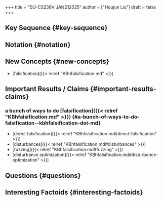 +++
title = "SU-CS238V JAN212025"
author = ["Houjun Liu"]
draft = false
+++

## Key Sequence {#key-sequence}


## Notation {#notation}


## New Concepts {#new-concepts}

-   [falsification]({{< relref "KBhfalsification.md" >}})


## Important Results / Claims {#important-results-claims}


### a bunch of ways to do [falsification]({{< relref "KBhfalsification.md" >}}) {#a-bunch-of-ways-to-do-falsification--kbhfalsification-dot-md}

-   [direct falsification]({{< relref "KBhfalsification.md#direct-falsification" >}})
-   [disturbances]({{< relref "KBhfalsification.md#disturbances" >}})
-   [fuzzing]({{< relref "KBhfalsification.md#fuzzing" >}})
-   [disturbance optimization]({{< relref "KBhfalsification.md#disturbance-optimization" >}})


## Questions {#questions}


## Interesting Factoids {#interesting-factoids}
